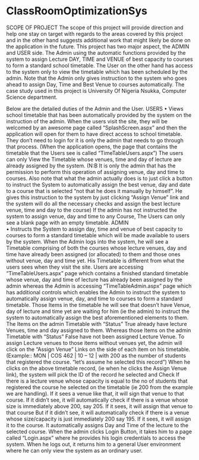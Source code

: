 # ClassRoomOptimizationSys
SCOPE OF PROJECT
The scope of this project will provide direction and help one stay on target with regards to the areas covered by this project and in the other hand suggests additional work that might likely be done on the application in the future.
This project has two major aspect, the ADMIN and USER side. The Admin using the automatic functions provided by the system to assign Lecture DAY, TIME and VENUE of best capacity to courses to form a standard school timetable. The User on the other hand has access to the system only to view the timetable which has been scheduled by the admin. 
Note that the Admin only gives instruction to the system who goes ahead to assign Day, Time and Best Venue to courses automatically.
The case study used in this project is University Of Nigeria Nsukka, Computer Science department.

Below are the detailed duties of the Admin and the User.
USERS
•	Views school timetable that has been automatically provided by the system on the instruction of the admin.
When the users visit the site, they will be welcomed by an awesome page called “SplashScreen.aspx” and then the application will open for them to have direct access to school timetable. They don’t need to login for it is only the admin that needs to go through that process. (When the application opens, the page that contains the timetable that the Users see is called “TimeTableUsers.aspx”)
The users can only View the Timetable whose venues, time and day of lecture are already assigned by the system. (N:B It is only the admin that has the permission to perform this operation of assigning venue, day and time to courses. Also note that what the admin actually does is to just click a button to instruct the System to automatically assign the best venue, day and date to a course that is selected “not that he does it manually by himself”. He gives this instruction to the system by just clicking “Assign Venue” link and the system will do all the necessary checks and assign the best lecture venue, time and day to the course)
If the admin has not instructed the system to assign venue, day and time to any Course, The Users can only see a blank page with an empty timetable.
ADMIN					
•	Instructs the System to assign day, time and venue of best capacity to courses to form a standard timetable which will be made available to users by the system.
When the Admin logs into the system, he will see a Timetable comprising of both the courses whose lecture venues, day and time have already been assigned (or allocated) to them and those ones without venue, day and time yet. His Timetable is different from what the users sees when they visit the site. Users are accessing “TimeTableUsers.aspx” page which contains a finished standard timetable whose venue, day and time of lecture has already been assigned by the admin whereas the Admin is accessing “TimeTableAdmin.aspx” page which has additional controls which enables the Admin to instruct the system to automatically assign venue, day, and time to courses to form a standard timetable.
 Those Items in the timetable he will see that doesn’t have Venue, day of lecture and time yet are waiting for him (ie the admin) to instruct the system to automatically assign the best aforementioned elements to them.
The Items on the admin Timetable with “Status” True already have lecture Venues, time and day assigned to them.
Whereas those Items on the admin Timetable with “Status” False have not been assigned Lecture Venue.
To assign Lecture venues to those items without venues yet, the admin will click on the “Assign Venue” Links on the side of each item on his timetable. (Example:: MON | COS 462 | 10 – 12 | with 200 as the number of students that registered the course. “let’s assume he selected this record”)
When he clicks on the above timetable record, (ie when he clicks the Assign Venue link), the system will pick the ID of the record he selected and
Check If there is a lecture venue whose capacity is equal to the no of students that registered the course he selected on the timetable (ie 200 from the example we are handling). If it sees a venue like that, it will sign that venue to that course.
If it didn’t see, it will automatically check if there is a venue whose size is immediately above 200, say 205. If it sees, it will assign that venue to that course
But if it didn’t see, it will automatically check if there is a venue whose size/capacity is just immediately 200 say 195. If it sees, it will assign it to the course. 
It automatically assigns Day and Time of the lecture to the selected course.
When the admin clicks Login Button, it takes him to a page called “Login.aspx” where he provides his login credentials to access the system.
When he logs out, it returns him to a general User environment where he can only view the system as an ordinary user.




